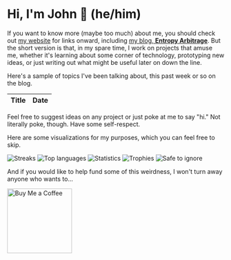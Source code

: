 # Hi, I'm John 👋 (he/him)

If you want to know more (maybe too much) about me, you should check out [my website](https://john.colagioia.net/) for links onward, including [my blog, **Entropy Arbitrage**](https://john.colagioia.net/blog).  But the short version is that, in my spare time, I work on projects that amuse me, whether it's learning about some corner of technology, prototyping new ideas, or just writing out what might be useful later on down the line.

Here's a sample of topics I've been talking about, this past week or so on the blog.

|Title|Date|
|-----|-------|
<!--BlogPostsHere-->

Feel free to suggest ideas on any project or just poke at me to say "hi." Not literally poke, though. Have some self-respect.

Here are some visualizations for my purposes, which you can feel free to skip.

![](https://github-readme-streak-stats.herokuapp.com/?user=jcolag "Streaks")
![](https://github-readme-stats.vercel.app/api/top-langs?username=jcolag&show_icons=true&locale=en&layout=compact&exclude_repo=ComicScanner,bisheng&langs_count=8 "Top languages")
![](https://github-readme-stats.vercel.app/api?username=jcolag&show_icons=true&locale=en "Statistics")
![](https://github-profile-trophy.vercel.app/?username=jcolag&rank=SSS,SS,S,AAA,AA,A,SECRET,UNKNOWN "Trophies")
![](https://komarev.com/ghpvc/?username=jcolag "Safe to ignore")

And if you would like to help fund some of this weirdness, I won't turn away anyone who wants to...

[<img src="https://cdn.buymeacoffee.com/buttons/v2/default-yellow.png" alt="Buy Me a Coffee" width="150px"/>](https://www.buymeacoffee.com/jcolag)
